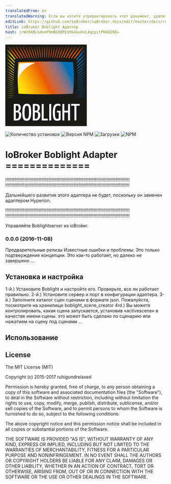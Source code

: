 ```yaml
---
translatedFrom: en
translatedWarning: Если вы хотите отредактировать этот документ, удалите поле «translationFrom», в противном случае этот документ будет снова автоматически переведен
editLink: https://github.com/ioBroker/ioBroker.docs/edit/master/docs/ru/adapterref/iobroker.boblight/README.md
title: ioBroker Boblight Адаптер
hash: jrWV94BLkdxmF9mBGXQPE5064GuXxL4qzpitPH4Q26E=
---
```

![логотип](../../../en/adapterref/iobroker.boblight/admin/boblight.png)

![Количество установок](http://iobroker.live/badges/boblight-stable.svg)
![Версия NPM](http://img.shields.io/npm/v/iobroker.boblight.svg)
![Загрузки](https://img.shields.io/npm/dm/iobroker.boblight.svg)
![NPM](https://nodei.co/npm/iobroker.boblight.png?downloads=true)

# IoBroker Boblight Adapter ==============
!!!!!!!!!!!!!!!!!!!!!!!!!!!!!!!!!!!!!!!!!!!!!!!!!!!!!!!!!!!!!!!!!!!!!!!!!!!!!!!!!!!!!!!!!!!!!!!!!
!!!!!!!!!!!!!!!!!!!!!!!!!!!!!!!!!!!!!!!!!!!!!!!!!!!!!!!!!!!!!!!!!!!!!!!!!!!!!!!!!!!!!!!!!!!!!!!!!

Дальнейшего развития этого адаптера не будет, поскольку он заменен адаптером Hyperion.

!!!!!!!!!!!!!!!!!!!!!!!!!!!!!!!!!!!!!!!!!!!!!!!!!!!!!!!!!!!!!!!!!!!!!!!!!!!!!!!!!!!!!!!!!!!!!!!!!
!!!!!!!!!!!!!!!!!!!!!!!!!!!!!!!!!!!!!!!!!!!!!!!!!!!!!!!!!!!!!!!!!!!!!!!!!!!!!!!!!!!!!!!!!!!!!!!!!

Управляйте Boblightserver из ioBroker.

### 0.0.0 (2016-11-08)
Предварительные релизы Известные ошибки и проблемы: Это только подтверждение концепции. Это как-то работает, но далеко не завершено ...

## Установка и настройка
1-й.) Установите Boblight и настройте его. Проверьте, все ли работает правильно.
2-й.) Установите сервер и порт в конфигурации адаптера.
3-й.) Заполните каталог сцен сценами в формате json. Пожалуйста, посмотрите на хранилище boblight_scene_creator 4rd.) Вы можете контролировать, какая сцена запускается, установив «activescene» в качестве имени сцены.
это может быть сделано по сценарию или нажатием на сцену под сценами ...

## Использование

## License

The MIT License (MIT)

Copyright (c) 2015-2017 ruhigundrelaxed

Permission is hereby granted, free of charge, to any person obtaining a copy
of this software and associated documentation files (the "Software"), to deal
in the Software without restriction, including without limitation the rights
to use, copy, modify, merge, publish, distribute, sublicense, and/or sell
copies of the Software, and to permit persons to whom the Software is
furnished to do so, subject to the following conditions:

The above copyright notice and this permission notice shall be included in
all copies or substantial portions of the Software.

THE SOFTWARE IS PROVIDED "AS IS", WITHOUT WARRANTY OF ANY KIND, EXPRESS OR
IMPLIED, INCLUDING BUT NOT LIMITED TO THE WARRANTIES OF MERCHANTABILITY,
FITNESS FOR A PARTICULAR PURPOSE AND NONINFRINGEMENT. IN NO EVENT SHALL THE
AUTHORS OR COPYRIGHT HOLDERS BE LIABLE FOR ANY CLAIM, DAMAGES OR OTHER
LIABILITY, WHETHER IN AN ACTION OF CONTRACT, TORT OR OTHERWISE, ARISING FROM,
OUT OF OR IN CONNECTION WITH THE SOFTWARE OR THE USE OR OTHER DEALINGS IN
THE SOFTWARE.